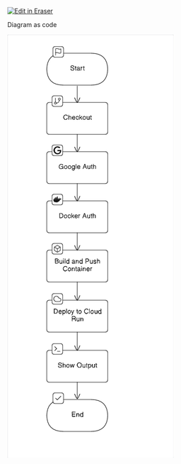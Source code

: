 <p><a target="_blank" href="https://app.eraser.io/workspace/ROkLw0wNLt1TJT4mlckS" id="edit-in-eraser-github-link"><img alt="Edit in Eraser" src="https://firebasestorage.googleapis.com/v0/b/second-petal-295822.appspot.com/o/images%2Fgithub%2FOpen%20in%20Eraser.svg?alt=media&amp;token=968381c8-a7e7-472a-8ed6-4a6626da5501"></a></p>



Diagram as code

![Figure 1](/.eraser/ROkLw0wNLt1TJT4mlckS___DeemGI1Ggkftn7wWxq7SfjBNFAs2___---figure---B-6lfrvp49tc1QmZ9yPoU---figure---ELXRmgDF5xteuqLJBCw_qA.png "Figure 1")




<!--- Eraser file: https://app.eraser.io/workspace/ROkLw0wNLt1TJT4mlckS --->